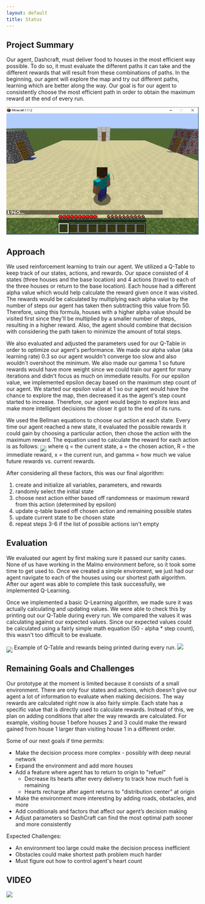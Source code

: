 ```yaml
---
layout: default
title: Status
---
```


## Project Summary

Our agent, Dashcraft, must deliver food to houses in the most efficient way possible. To do so, it must evaluate the different paths it can take and the different rewards that will result from these combinations of paths. In the beginning, our agent will explore the map and try out different paths, learning which are better along the way. Our goal is for our agent to consistently choose the most efficient path in order to obtain the maximum reward at the end of every run.

<img src="game.jpg">

## Approach

We used reinforcement learning to train our agent. We utilized a Q-Table to keep track of our states, actions, and rewards. Our space consisted of 4 states (three houses and the base location) and 4 actions (travel to each of the three houses or return to the base location). Each house had a different alpha value which would help calculate the reward given once it was visited. The rewards would be calculated by multiplying each alpha value by the number of steps our agent has taken then subtracting this value from 50. Therefore, using this formula, houses with a higher alpha value should be visited first since they'll be multiplied by a smaller number of steps, resulting in a higher reward. Also, the agent should combine that decision with considering the path taken to minimize the amount of total steps.

We also evaluated and adjusted the parameters used for our Q-Table in order to optimize our agent's performance. We made our alpha value (aka learning rate) 0.3 so our agent wouldn't converge too slow and also wouldn't overshoot the minimum. We also made our gamma 1 so future rewards would have more weight since we could train our agent for many iterations and didn't focus as much on immediate results. For our epsilon value, we implemented epsilon decay based on the maximum step count of our agent. We started our epsilon value at 1 so our agent would have the chance to explore the map, then decreased it as the agent's step count started to increase. Therefore, our agent would begin to explore less and make more intelligent decisions the closer it got to the end of its runs.

We used the Bellman equations to choose our action at each state. Every time our agent reached a new state, it evaluated the possible rewards it could gain by choosing a particular action, then chose the action with the maximum reward. The equation used to calculate the reward for each action is as follows:
<img align="middle" src="https://i.imgur.com/XNl2rQ2.png">
where q = the current state, a = the chosen action, R = the immediate reward, x = the current run, and gamma = how much we value future rewards vs. current rewards.

After considering all these factors, this was our final algorithm:
1. create and initialize all variables, parameters, and rewards 
2. randomly select the initial state
3. choose next action either based off randomness or maximum reward from this action (determined by epsilon)
4. update q-table based off chosen action and remaining possible states
5. update current state to be chosen state
6. repeat steps 3-6 if the list of possible actions isn't empty

## Evaluation

We evaluated our agent by first making sure it passed our sanity cases. None of us have working in the Malmo environment before, so it took some time to get used to. Once we created a simple enviroment, we just had our agent navigate to each of the houses using our shortest path algorithm. After our agent was able to complete this task successfully, we implemented Q-Learning.

Once we implemented a basic Q-Learning algorithm, we made sure it was actually calculating and updating values. We were able to check this by printing out our Q-Table during every run. We compared the values it was calculating against our expected values. Since our expected values could be calculated using a fairly simple math equation (50 - alpha * step count), this wasn't too difficult to be evaluate. 

<img align="middle" src="https://i.imgur.com/VKrENK8.png">
Example of Q-Table and rewards being printed during every run.

<img src="https://cdn.discordapp.com/attachments/576238522147799059/582394325581824044/unknown.png">

## Remaining Goals and Challenges

Our prototype at the moment is limited because it consists of a small environment. There are only four states and actions, which doesn't give our agent a lot of information to evaluate when making decisions. The way rewards are calculated right now is also fairly simple. Each state has a specific value that is directly used to calculate rewards. Instead of this, we plan on adding conditions that alter the way rewards are calculated. For example, visiting house 1 before houses 2 and 3 could make the reward gained from house 1 larger than visiting house 1 in a different order.

Some of our next goals if time permits:
  * Make the decision process more complex - possibly with deep neural network
  * Expand the environment and add more houses
  * Add a feature where agent has to return to origin to "refuel"
    - Decrease its hearts after every delivery to track how much fuel is remaining
    - Hearts recharge after agent returns to "distribution center" at origin
  * Make the environment more interesting by adding roads, obstacles, and more
  * Add conditionals and factors that affect our agent’s decision making
  * Adjust parameters so DashCraft can find the most optimal path sooner and more consistently
  
Expected Challenges:
  * An environment too large could make the decision process inefficient
  * Obstacles could make shortest path problem much harder
  * Must figure out how to control agent's heart count
  
## VIDEO

[![](http://img.youtube.com/vi/Dm4Q7a0MgqM/0.jpg)](http://www.youtube.com/watch?v=Dm4Q7a0MgqM "Status Report - DashCraft")

